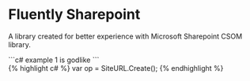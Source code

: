 # Fluently Sharepoint
A library created for better experience with Microsoft Sharepoint CSOM library.

<div markdown="0" class="two-columns">
  <div class="column">
    ```c#
    example 1 is godlike
    ```
  </div>
  <div markdown="1" class="column">
    {% highlight c# %}
      var op = SiteURL.Create();
    {% endhighlight %}
  </div>
</div>

